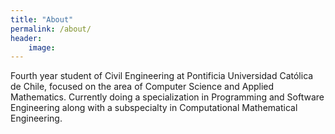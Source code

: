 ```yaml
---
title: "About"
permalink: /about/
header:
    image: 
---
```


Fourth year student of Civil Engineering at Pontificia Universidad Católica de Chile, focused on the area of Computer Science and Applied Mathematics. Currently doing a specialization in Programming and Software Engineering along with a subspecialty in Computational Mathematical Engineering.